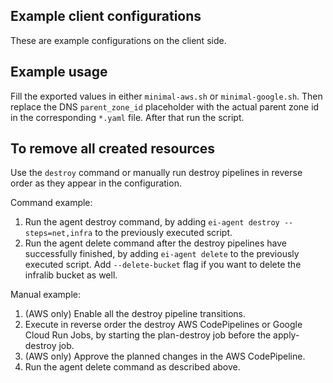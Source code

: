 ## Example client configurations

These are example configurations on the client side.

## Example usage 

Fill the exported values in either `minimal-aws.sh` or `minimal-google.sh`. Then replace the DNS `parent_zone_id` placeholder with the actual parent zone id in the corresponding `*.yaml` file. After that run the script.

## To remove all created resources
Use the `destroy` command or manually run destroy pipelines in reverse order as they appear in the configuration.

Command example:
1) Run the agent destroy command, by adding `ei-agent destroy --steps=net,infra` to the previously executed script.
2) Run the agent delete command after the destroy pipelines have successfully finished, by adding `ei-agent delete` to the previously executed script. Add `--delete-bucket` flag if you want to delete the infralib bucket as well.

Manual example:
1) (AWS only) Enable all the destroy pipeline transitions.
2) Execute in reverse order the destroy AWS CodePipelines or Google Cloud Run Jobs, by starting the plan-destroy job before the apply-destroy job.
3) (AWS only) Approve the planned changes in the AWS CodePipeline.
4) Run the agent delete command as described above.
